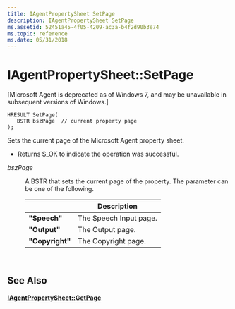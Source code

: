 ```yaml
---
title: IAgentPropertySheet SetPage
description: IAgentPropertySheet SetPage
ms.assetid: 52451a45-4f05-4209-ac3a-b4f2d90b3e74
ms.topic: reference
ms.date: 05/31/2018
---
```


# IAgentPropertySheet::SetPage

\[Microsoft Agent is deprecated as of Windows 7, and may be unavailable in subsequent versions of Windows.\]

``` syntax
HRESULT SetPage(
   BSTR bszPage  // current property page
);
```

Sets the current page of the Microsoft Agent property sheet.

-   Returns S\_OK to indicate the operation was successful.

<dl> <dt>

<span id="bszPage"></span><span id="bszpage"></span><span id="BSZPAGE"></span>*bszPage*
</dt> <dd>

A BSTR that sets the current page of the property. The parameter can be one of the following.



|                 | Description            |
|-----------------|------------------------|
| **"Speech"**    | The Speech Input page. |
| **"Output"**    | The Output page.       |
| **"Copyright"** | The Copyright page.    |



 

</dd> </dl>

## See Also

[**IAgentPropertySheet::GetPage**](iagentpropertysheet--getpage.md)


 

 




